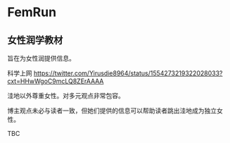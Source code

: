 # FemRun
## 女性润学教材
旨在为女性润提供信息。

科学上网
https://twitter.com/Yirusdie8964/status/1554273219322028033?cxt=HHwWgoC9mcLQ8ZErAAAA

洼地以外尊重女性。对多元观点非常包容。

博主观点未必与读者一致，但她们提供的信息可以帮助读者跳出洼地成为独立女性。

 TBC
